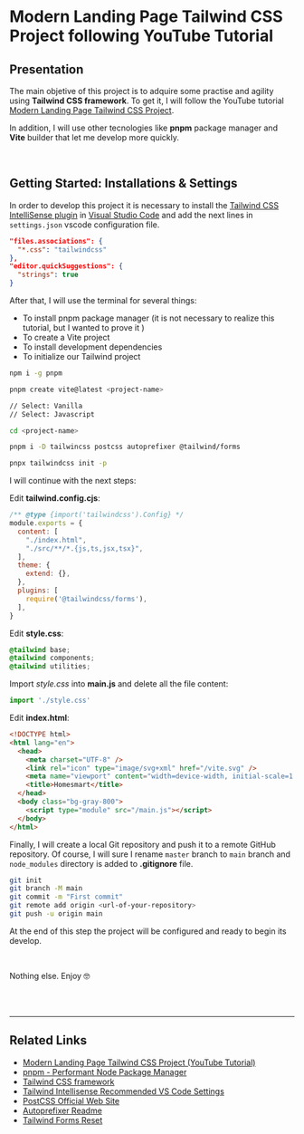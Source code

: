 # Modern Landing Page Tailwind CSS Project following YouTube Tutorial

## Presentation

The main objetive of this project is to adquire some practise and agility using __Tailwind CSS framework__. To get it, I will follow the YouTube tutorial [Modern Landing Page Tailwind CSS Project](https://www.youtube.com/watch?v=xpGNcQDmV2A).

In addition, I will use other tecnologies like __pnpm__ package manager and __Vite__ builder that let me develop more quickly.

<br>

## Getting Started: Installations & Settings

In order to develop this project it is necessary to install the [Tailwind CSS IntelliSense plugin](https://marketplace.visualstudio.com/items?itemName=bradlc.vscode-tailwindcss) in [Visual Studio Code](https://code.visualstudio.com/) and add the next lines in `settings.json` vscode configuration file.

```json
"files.associations": {
  "*.css": "tailwindcss"
},
"editor.quickSuggestions": {
  "strings": true
}
```

After that, I will use the terminal for several things:
  - To install pnpm package manager (it is not necessary to realize this tutorial, but I wanted to prove it )
  - To create a Vite project
  - To install development dependencies
  - To initialize our Tailwind project

```bash
npm i -g pnpm

pnpm create vite@latest <project-name>

// Select: Vanilla
// Select: Javascript

cd <project-name>

pnpm i -D tailwincss postcss autoprefixer @tailwind/forms

pnpx tailwindcss init -p
```

I will continue with the next steps:

Edit __tailwind.config.cjs__:
```js
/** @type {import('tailwindcss').Config} */
module.exports = {
  content: [
    "./index.html",
    "./src/**/*.{js,ts,jsx,tsx}",
  ],
  theme: {
    extend: {},
  },
  plugins: [
    require('@tailwindcss/forms'),
  ],
}
```

Edit __style.css__:
```css
@tailwind base;
@tailwind components;
@tailwind utilities;
```

Import _style.css_ into __main.js__ and delete all the file content:
```js
import './style.css'
```

Edit __index.html__:
```html
<!DOCTYPE html>
<html lang="en">
  <head>
    <meta charset="UTF-8" />
    <link rel="icon" type="image/svg+xml" href="/vite.svg" />
    <meta name="viewport" content="width=device-width, initial-scale=1.0" />
    <title>Homesmart</title>
  </head>
  <body class="bg-gray-800">
    <script type="module" src="/main.js"></script>
  </body>
</html>
```

Finally, I will create a local Git repository and push it to a remote GitHub repository. Of course, I will sure I rename `master` branch to `main` branch and `node_modules` directory is added to __.gitignore__ file.

```bash
git init
git branch -M main
git commit -m "First commit"
git remote add origin <url-of-your-repository>
git push -u origin main

```

At the end of this step the project will be configured and ready to begin its develop.

<br>

Nothing else. Enjoy 🤓

<br>
<br>

---

## Related Links
* [Modern Landing Page Tailwind CSS Project (YouTube Tutorial)](https://www.youtube.com/watch?v=xpGNcQDmV2A)
* [pnpm - Performant Node Package Manager](https://pnpm.io/)
* [Tailwind CSS framework](https://tailwindcss.com/)
* [Tailwind Intellisense Recommended VS Code Settings](https://marketplace.visualstudio.com/items?itemName=bradlc.vscode-tailwindcss#recommended-vs-code-settings)
* [PostCSS Official Web Site](https://postcss.org/)
* [Autoprefixer Readme](https://github.com/postcss/autoprefixer#autoprefixer-)
* [Tailwind Forms Reset](https://github.com/tailwindlabs/tailwindcss-forms)